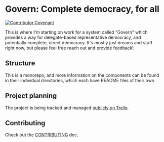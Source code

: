 # Govern: Complete democracy, for all

[![Contributor Covenant](https://img.shields.io/badge/Contributor%20Covenant-2.0-4baaaa.svg)](CODE_OF_CONDUCT.md)

This is where I'm starting on work for a system called "Govern" which provides a way for
delegate-based representative democracy, and potentially complete, direct democracy.
It's mostly just dreams and stuff right now, but please feel free reach out and provide feedback!

## Structure

This is a monorepo, and more information on the components can be found in their individual
directories, which each have README files of their own.

## Project planning

The project is being tracked and managed [publicly on Trello](https://trello.com/b/T6SpDvkR).

## Contributing

Check out the [CONTRIBUTING](./docs/CONTRIBUTING.md) doc.